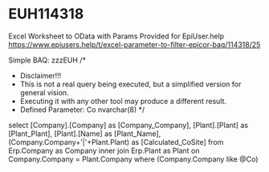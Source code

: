 # EUH114318
Excel Worksheet to OData with Params
Provided for EpiUser.help
https://www.epiusers.help/t/excel-parameter-to-filter-epicor-baq/114318/25

Simple BAQ: zzzEUH
/*
 * Disclaimer!!!
 * This is not a real query being executed, but a simplified version for general vision.
 * Executing it with any other tool may produce a different result.
 * Defined Parameter: Co nvarchar(8)
 */
 
select 
	[Company].[Company] as [Company_Company],
	[Plant].[Plant] as [Plant_Plant],
	[Plant].[Name] as [Plant_Name],
	(Company.Company+'|'+Plant.Plant) as [Calculated_CoSite]
from Erp.Company as Company
inner join Erp.Plant as Plant on 
	Company.Company = Plant.Company
where (Company.Company like @Co)
